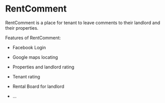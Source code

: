 # RentComment

RentComment is a place for tenant to leave comments to their landlord and their properties.

Features of RentComment:

* Facebook Login

* Google maps locating

* Properties and landlord rating

* Tenant rating

* Rental Board for landlord

* ...
